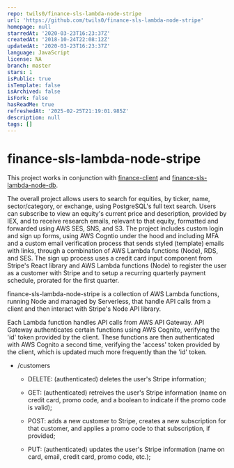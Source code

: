 ```yaml
---
repo: twils0/finance-sls-lambda-node-stripe
url: 'https://github.com/twils0/finance-sls-lambda-node-stripe'
homepage: null
starredAt: '2020-03-23T16:23:37Z'
createdAt: '2018-10-24T22:08:12Z'
updatedAt: '2020-03-23T16:23:37Z'
language: JavaScript
license: NA
branch: master
stars: 1
isPublic: true
isTemplate: false
isArchived: false
isFork: false
hasReadMe: true
refreshedAt: '2025-02-25T21:19:01.985Z'
description: null
tags: []
---
```


# finance-sls-lambda-node-stripe

This project works in conjunction with [finance-client]() and [finance-sls-lambda-node-db](https://github.com/twils0/finance-sls-lambda-node-db).

The overall project allows users to search for equities, by ticker, name, sector/category, or exchange, using PostgreSQL's full text search. Users can subscribe to view an equity's current price and description, provided by IEX, and to receive research emails, relevant to that equity, formatted and forwarded using AWS SES, SNS, and S3. The project includes custom login and sign up forms, using AWS Cogntio under the hood and including MFA and a custom email verification process that sends styled (template) emails with links, through a combination of AWS Lambda functions (Node), RDS, and SES. The sign up process uses a credit card input component from Stripe's React library and AWS Lambda functions (Node) to register the user as a customer with Stripe and to setup a recurring quarterly payment schedule, prorated for the first quarter.

finance-sls-lambda-node-stripe is a collection of AWS Lambda functions, running Node and managed by Serverless, that handle API calls from a client and then interact with Stripe's Node API library.

Each Lambda function handles API calls from AWS API Gateway. API Gateway authenticates certain functions using AWS Cognito, verifying the 'id' token provided by the client. These functions are then authenticated with AWS Cognito a second time, verifying the 'access' token provided by the client, which is updated much more frequently than the 'id' token.

- /customers

  - DELETE: (authenticated) deletes the user's Stripe information;

  - GET: (authenticated) retreives the user's Stripe information (name on credit card, promo code, and a boolean to indicate if the promo code is valid);

  - POST: adds a new customer to Stripe, creates a new subscription for that customer, and applies a promo code to that subscription, if provided;

  - PUT: (authenticated) updates the user's Stripe information (name on card, email, credit card, promo code, etc.);
